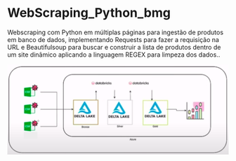 # WebScraping_Python_bmg
Webscraping com Python em múltiplas páginas para ingestão de produtos em banco de dados, implementando Requests  para fazer a requisição na URL e Beautifulsoup para buscar e construir a lista de produtos dentro de um site dinâmico aplicando a linguagem REGEX para limpeza dos dados..


![Alt text](image.png)